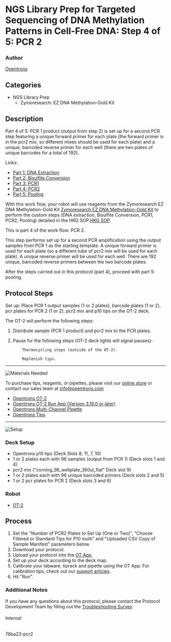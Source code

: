 # NGS Library Prep for Targeted Sequencing of DNA Methylation Patterns in Cell-Free DNA: Step 4 of 5: PCR 2

### Author
[Opentrons](https://opentrons.com/)

## Categories
* NGS Library Prep
     * Zymoresearch: EZ DNA Methylation-Gold Kit

## Description
Part 4 of 5: PCR 1 product (output from step 2) is set up for a second PCR step featuring a unique forward primer for each plate (the forward primer is in the pcr2 mix, so different mixes should be used for each plate) and a unique, barcoded reverse primer for each well (there are two plates of unique barcodes for a total of 192).

Links:
* [Part 1: DNA Extraction](http://protocols.opentrons.com/protocol/76ba23)
* [Part 2: Bisulfite Conversion](http://protocols.opentrons.com/protocol/76ba23-bisulfite_conversion)
* [Part 3: PCR1](http://protocols.opentrons.com/protocol/76ba23-pcr1)
* [Part 4: PCR2](http://protocols.opentrons.com/protocol/76ba23-pcr2)
* [Part 5: Pooling](http://protocols.opentrons.com/protocol/76ba23-pooling)

With this work flow, your robot will use reagents from the Zymoresearch EZ DNA Methylation-Gold Kit [Zymoresearch EZ DNA Methylation-Gold Kit](https://www.zymoresearch.com/collections/ez-dna-methylation-gold-kits) to perform the custom steps (DNA extraction, Bisulfite Conversion, PCR1, PCR2, Pooling) detailed in the HKG SOP.[HKG SOP](https://s3.amazonaws.com/pf-upload-01/u-4256/0/2021-03-04/vw23kchHKG%20Standard%20Operating%20Procedure%20for%20DNA%20extraction%20Targeted%20next%20generation%20sequencing%20and%20.xlsx).

This is part 4 of the work flow: PCR 2.

This step performs set up for a second PCR amplification using the output samples from PCR 1 as the starting template. A unique forward primer is used for each plate (so a different tube of pcr2 mix will be used for each plate). A unique reverse primer will be used for each well. There are 192 unique, barcoded reverse primers between the two barcode plates.

After the steps carried out in this protocol (part 4), proceed with part 5: pooling.


## Protocol Steps

Set up: Place PCR 1 output samples (1 or 2 plates), barcode plates (1 or 2), pcr plates for PCR 2 (1 or 2), pcr2 mix and p10 tips on the OT-2 deck.  

The OT-2 will perform the following steps:
1. Distribute sample (PCR 1 product) and pcr2 mix to the PCR plates.
2. Pause for the following steps (OT-2 deck lights will signal pauses):

           Thermocycling steps (outside of the OT-2).

           Replenish tips.

---
![Materials Needed](https://s3.amazonaws.com/opentrons-protocol-library-website/custom-README-images/001-General+Headings/materials.png)

To purchase tips, reagents, or pipettes, please visit our [online store](https://shop.opentrons.com/) or contact our sales team at [info@opentrons.com](mailto:info@opentrons.com)

* [Opentrons OT-2](https://shop.opentrons.com/collections/ot-2-robot/products/ot-2)
* [Opentrons OT-2 Run App (Version 3.19.0 or later)](https://opentrons.com/ot-app/)
* [Opentrons Multi-Channel Pipette](https://shop.opentrons.com/collections/ot-2-pipettes/products/single-channel-electronic-pipette)
* [Opentrons Tips](https://shop.opentrons.com/collections/opentrons-tips)

---
![Setup](https://s3.amazonaws.com/opentrons-protocol-library-website/custom-README-images/001-General+Headings/Setup.png)

### Deck Setup
* Opentrons p10 tips (Deck Slots 8, 11, 7, 10)
* 1 or 2 plates each with 96 samples (output from PCR 1) (Deck slots 1 and 4)
* pcr2 mix ("corning_96_wellplate_360ul_flat" Deck slot 9)
* 1 or 2 plates each with 96 unique barcoded primers (Deck slots 2 and 5)
* 1 or 2 pcr plates for PCR 2 (Deck slots 3 and 6)

### Robot
* [OT-2](https://opentrons.com/ot-2)

## Process
1. Set the "Number of PCR2 Plates to Set Up (One or Two)", "Choose Filtered or Standard Tips for P10 multi" and "Uploaded CSV Copy of Sample Manifest" parameters below.
2. Download your protocol.
3. Upload your protocol into the [OT App](https://opentrons.com/ot-app).
4. Set up your deck according to the deck map.
5. Calibrate your labware, tiprack and pipette using the OT App. For calibration tips, check out our [support articles](https://support.opentrons.com/en/collections/1559720-guide-for-getting-started-with-the-ot-2).
6. Hit "Run".

### Additional Notes
If you have any questions about this protocol, please contact the Protocol Development Team by filling out the [Troubleshooting Survey](https://protocol-troubleshooting.paperform.co/).

###### Internal
76ba23-pcr2
